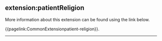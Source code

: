 ## extension:patientReligion

More information about this extension can be found using the link below.

{{pagelink:CommonExtensionpatient-religion}}.

---

